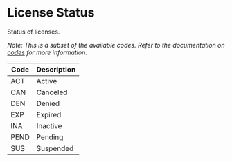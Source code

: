 # License Status

Status of licenses.

*Note: This is a subset of the available codes. Refer to the documentation on [codes](codes.md) for more information.*

| Code | Description |
| - | - |
| ACT | Active |
| CAN | Canceled |
| DEN | Denied |
| EXP | Expired |
| INA | Inactive |
| PEND | Pending |
| SUS | Suspended |
